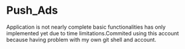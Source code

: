 # Push_Ads
Application is not nearly complete basic functionalities has only implemented yet due to time limitations.Commited using this account because having problem with my own git shell and account.

